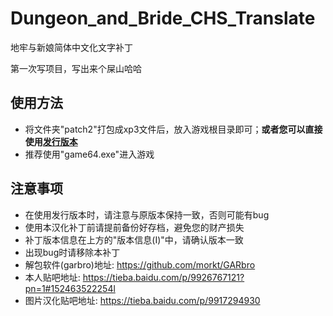 # Dungeon_and_Bride_CHS_Translate

地牢与新娘简体中文化文字补丁

第一次写项目，写出来个屎山哈哈

## 使用方法

- 将文件夹"patch2"打包成xp3文件后，放入游戏根目录即可；__或者您可以直接使用[发行版本](https://github.com/noodle-MKII/Dungeon_and_Bride_CHS_Translate/releases)__
- 推荐使用"game64.exe"进入游戏

## 注意事项

- 在使用发行版本时，请注意与原版本保持一致，否则可能有bug
- 使用本汉化补丁前请提前备份好存档，避免您的财产损失
- 补丁版本信息在上方的"版本信息(I)"中，请确认版本一致
- 出现bug时请移除本补丁
- 解包软件(garbro)地址: <https://github.com/morkt/GARbro>
- 本人贴吧地址: <https://tieba.baidu.com/p/9926767121?pn=1#152463522254l>
- 图片汉化贴吧地址: <https://tieba.baidu.com/p/9917294930>
